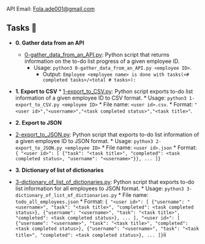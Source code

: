 API
Email: Fola.ade001@gmail.com

## Tasks :page_with_curl:

* **0. Gather data from an API**
  * [0-gather_data_from_an_API.py](./0-gather_data_from_an_API.py): Python script
    that returns information on the to-do list progress of a given employee ID.
	  * Usage: `python3 0-gather_data_from_an_API.py <employee ID>`.
	    * Output: `Employee <employee name> is done with tasks(<# completed tasks>/<total # tasks>):`

* **1. Export to CSV**
		  * [1-export_to_CSV.py](./1-export_to_CSV.py): Python script exports to-do list
		    information of a given employee ID to CSV format.
		    * Usage: `python3 1-export_to_CSV.py <employee ID>`
			* File name: `<user id>.csv`.
				  * Format: `"<user id>","<username>","<task completed status>","<task title>"`.
* **2. Export to JSON**
* [2-export_to_JSON.py](./2-export_to_JSON.py): Python script that exports
					  to-do list information of a given employee ID to JSON format.
					    * Usage: `python3 2-export_to_JSON.py <employee ID>`
						  * File name: `<user id>.json`
						    * Format: `{ "<user id>": [ {"task": "<task title>", "completed": <task completed status>, "username": "<username>"}}, ... ]}`

* **3. Dictionary of list of dictionaries**
* [3-dictionary_of_list_of_dictionaries.py](./3-dictionary_of_list_of_dictionaries.py):
Python script that exports to-do list information for all employees to JSON format.
								  * Usage: `python3 3-dictionary_of_list_of_dictionaries.py`
								    * File name: `todo_all_employees.json`
									  * Format: `{ "<user id>": [ {"username": "<username>", "task": "<task title>", "completed": <task completed status>}, {"username": "<username>", "task": "<task title>", "completed": <task completed status>}, ... ], "<user id>": [ {"username": "<username>", "task": "<task title>", "completed": <task completed status>}, {"username": "<username>", "task": "<task title>", "completed": <task completed status>}, ... ]}`ii
